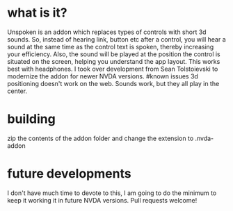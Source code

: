 # what is it?
Unspoken is an addon which replaces types of controls with short 3d sounds. So, instead of hearing link, button etc after a control, you will hear a sound at the same time as the control text is spoken, thereby increasing your efficiency. Also, the sound will be played at the position the control is situated on the screen, helping you understand the app layout. This works best with headphones.
I took over development from Sean Tolstoievski to modernize the addon for newer NVDA versions.
#known issues
3d positioning doesn't work on the web. Sounds work, but they all play in the center.
# building
zip the contents of the addon folder and change the extension to .nvda-addon
# future developments
I don't have much time to devote to this, I am going to do the minimum to keep it working it in future NVDA versions. Pull requests welcome!